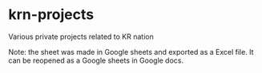 # krn-projects
Various private projects related to KR nation

Note: the sheet was made in Google sheets and exported as a Excel file. It can be reopened as a Google sheets in Google docs.
